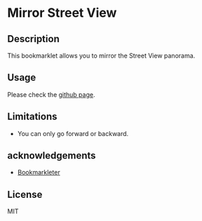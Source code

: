 # Mirror Street View

## Description

This bookmarklet allows you to mirror the Street View panorama.

## Usage
Please check the [github page](https://oshimaryo.github.io/mirror-street-view/).

## Limitations
- You can only go forward or backward.
  

## acknowledgements

- [Bookmarkleter](https://chriszarate.github.io/bookmarkleter/)
  

## License
MIT
